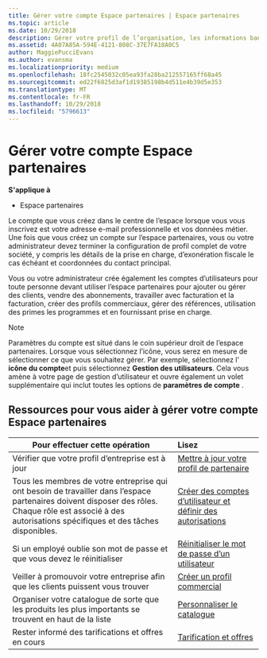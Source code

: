 ```yaml
---
title: Gérer votre compte Espace partenaires | Espace partenaires
ms.topic: article
ms.date: 10/29/2018
description: Gérer votre profil de l’organisation, les informations bancaires et fiscaux et vos utilisateurs.
ms.assetid: 4A07A85A-594E-4121-808C-37E7FA18A0C5
author: MaggiePucciEvans
ms.author: evansma
ms.localizationpriority: medium
ms.openlocfilehash: 18fc2545032c05ea93fa28ba212557165ff68a45
ms.sourcegitcommit: ed22f6825d3af1d19385198b4d511e4b39d5e353
ms.translationtype: MT
ms.contentlocale: fr-FR
ms.lasthandoff: 10/29/2018
ms.locfileid: "5796613"
---
```

# <a name="manage-your-partner-center-account"></a>Gérer votre compte Espace partenaires

**S'applique à**

-  Espace partenaires

Le compte que vous créez dans le centre de l’espace lorsque vous vous inscrivez est votre adresse e-mail professionnelle et vos données métier. Une fois que vous créez un compte sur l’espace partenaires, vous ou votre administrateur devez terminer la configuration de profil complet de votre société, y compris les détails de la prise en charge, d’exonération fiscale le cas échéant et coordonnées du contact principal. 

Vous ou votre administrateur crée également les comptes d’utilisateurs pour toute personne devant utiliser l’espace partenaires pour ajouter ou gérer des clients, vendre des abonnements, travailler avec facturation et la facturation, créer des profils commerciaux, gérer des références, utilisation des primes les programmes et en fournissant prise en charge.

>[!NOTE]
>Paramètres du compte est situé dans le coin supérieur droit de l’espace partenaires. Lorsque vous sélectionnez l’icône, vous serez en mesure de sélectionner ce que vous souhaitez gérer. Par exemple, sélectionnez l' **icône du compte**et puis sélectionnez **Gestion des utilisateurs**. Cela vous amène à votre page de gestion d’utilisateur et ouvre également un volet supplémentaire qui inclut toutes les options de **paramètres de compte** .


## <a name="resources-to-help-you-manage-your-partner-center-account"></a>Ressources pour vous aider à gérer votre compte Espace partenaires

|**Pour effectuer cette opération**   |**Lisez**   |
|-----------------------|:-----------------------|
|Vérifier que votre profil d’entreprise est à jour   |[Mettre à jour votre profil de partenaire](update-your-partner-profile.md)|
|Tous les membres de votre entreprise qui ont besoin de travailler dans l’espace partenaires doivent disposer des rôles. Chaque rôle est associé à des autorisations spécifiques et des tâches disponibles.|[Créer des comptes d’utilisateur et définir des autorisations](create-user-accounts-and-set-permissions.md)|
|Si un employé oublie son mot de passe et que vous devez le réinitialiser  |[Réinitialiser le mot de passe d’un utilisateur](reset-a-user-password.md)|
|Veiller à promouvoir votre entreprise afin que les clients puissent vous trouver   |[Créer un profil commercial](create-a-marketing-profile.md)|
|Organiser votre catalogue de sorte que les produits les plus importants se trouvent en haut de la liste   |[Personnaliser le catalogue](customize-the-catalog.md)|
|Rester informé des tarifications et offres en cours   |[Tarification et offres](pricing-and-offers.md)|













 

 



